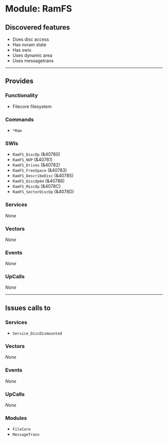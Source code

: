 # Module: RamFS

## Discovered features


* Does disc access
* Has nvram state
* Has swis
* Uses dynamic area
* Uses messagetrans

---

## Provides

### Functionality


* Filecore filesystem

### Commands


* `*Ram`


### SWIs


* `RamFS_DiscOp` (&40780)
* `RamFS_NOP` (&40781)
* `RamFS_Drives` (&40782)
* `RamFS_FreeSpace` (&40783)
* `RamFS_DescribeDisc` (&40785)
* `RamFS_DiscOp64` (&40786)
* `RamFS_MiscOp` (&4078C)
* `RamFS_SectorDiscOp` (&4078D)


### Services


*None*


### Vectors


*None*


### Events


*None*


### UpCalls


*None*


---

## Issues calls to

### Services


* `Service_DiscDismounted`


### Vectors


*None*


### Events


*None*


### UpCalls


*None*


### Modules


* `FileCore`
* `MessageTrans`


